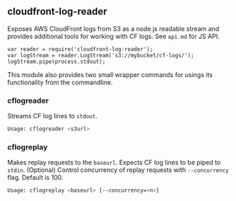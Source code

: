 cloudfront-log-reader
---------------------
Exposes AWS CloudFront logs from S3 as a node.js readable stream and provides additional tools for working with CF logs. See `api.md` for JS API.

```
var reader = require('cloudfront-log-reader');
var logStream = reader.LogStream('s3://mybucket/cf-logs/');
logStream.pipe(process.stdout);
```

This module also provides two small wrapper commands for usings its functionality from the commandline.

### cflogreader

Streams CF log lines to `stdout`.

``` sh
Usage: cflogreader <s3url>
```

### cflogreplay

Makes replay requests to the `baseurl`. Expects CF log lines to be piped to `stdin`. (Optional) Control concurrency of replay requests with `--concurrency` flag. Default is 100.

```sh
Usage: cflogreplay <baseurl> [--concurrency=<n>]
```

